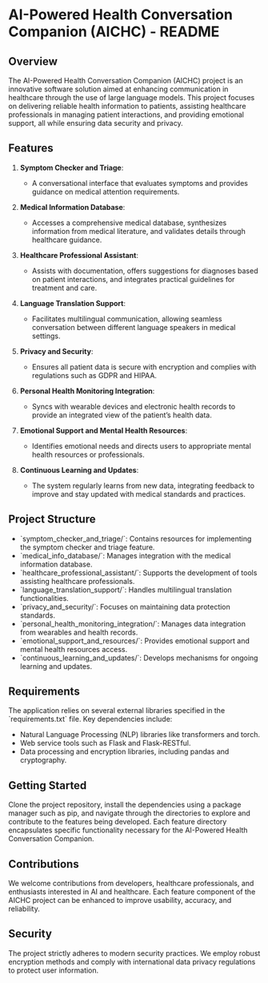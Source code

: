 # AI-Powered Health Conversation Companion (AICHC) - README

## Overview

The AI-Powered Health Conversation Companion (AICHC) project is an innovative software solution aimed at enhancing communication in healthcare through the use of large language models. This project focuses on delivering reliable health information to patients, assisting healthcare professionals in managing patient interactions, and providing emotional support, all while ensuring data security and privacy.

## Features

1. **Symptom Checker and Triage**:
   - A conversational interface that evaluates symptoms and provides guidance on medical attention requirements.
2. **Medical Information Database**:

   - Accesses a comprehensive medical database, synthesizes information from medical literature, and validates details through healthcare guidance.

3. **Healthcare Professional Assistant**:

   - Assists with documentation, offers suggestions for diagnoses based on patient interactions, and integrates practical guidelines for treatment and care.

4. **Language Translation Support**:

   - Facilitates multilingual communication, allowing seamless conversation between different language speakers in medical settings.

5. **Privacy and Security**:

   - Ensures all patient data is secure with encryption and complies with regulations such as GDPR and HIPAA.

6. **Personal Health Monitoring Integration**:

   - Syncs with wearable devices and electronic health records to provide an integrated view of the patient’s health data.

7. **Emotional Support and Mental Health Resources**:

   - Identifies emotional needs and directs users to appropriate mental health resources or professionals.

8. **Continuous Learning and Updates**:
   - The system regularly learns from new data, integrating feedback to improve and stay updated with medical standards and practices.

## Project Structure

- \`symptom_checker_and_triage/\`: Contains resources for implementing the symptom checker and triage feature.
- \`medical_info_database/\`: Manages integration with the medical information database.
- \`healthcare_professional_assistant/\`: Supports the development of tools assisting healthcare professionals.
- \`language_translation_support/\`: Handles multilingual translation functionalities.
- \`privacy_and_security/\`: Focuses on maintaining data protection standards.
- \`personal_health_monitoring_integration/\`: Manages data integration from wearables and health records.
- \`emotional_support_and_resources/\`: Provides emotional support and mental health resources access.
- \`continuous_learning_and_updates/\`: Develops mechanisms for ongoing learning and updates.

## Requirements

The application relies on several external libraries specified in the \`requirements.txt\` file. Key dependencies include:

- Natural Language Processing (NLP) libraries like transformers and torch.
- Web service tools such as Flask and Flask-RESTful.
- Data processing and encryption libraries, including pandas and cryptography.

## Getting Started

Clone the project repository, install the dependencies using a package manager such as pip, and navigate through the directories to explore and contribute to the features being developed. Each feature directory encapsulates specific functionality necessary for the AI-Powered Health Conversation Companion.

## Contributions

We welcome contributions from developers, healthcare professionals, and enthusiasts interested in AI and healthcare. Each feature component of the AICHC project can be enhanced to improve usability, accuracy, and reliability.

## Security

The project strictly adheres to modern security practices. We employ robust encryption methods and comply with international data privacy regulations to protect user information.
